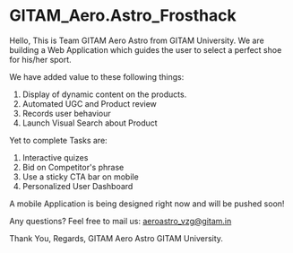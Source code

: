 # GITAM_Aero.Astro_Frosthack
Hello,
This is Team GITAM Aero Astro from GITAM University.
We are building a Web Application which guides the user to select a perfect shoe for his/her sport.

We have added value to these following things:
1) Display of dynamic content on the products.
2) Automated UGC and Product review
3) Records user behaviour
4) Launch Visual Search about Product

Yet to complete Tasks are:
1) Interactive quizes
2) Bid on Competitor's phrase
3) Use a sticky CTA bar on mobile
4) Personalized User Dashboard

A mobile Application is being designed right now and will be pushed soon!

Any questions?
Feel free to mail us: aeroastro_vzg@gitam.in


Thank You,
Regards,
GITAM Aero Astro
GITAM University.

